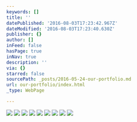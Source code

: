 ```yaml
---
keywords: []
title: ''
datePublished: '2016-08-03T17:23:42.967Z'
dateModified: '2016-08-03T17:23:40.630Z'
publisher: {}
author: []
inFeed: false
hasPage: true
inNav: true
description: ''
via: {}
starred: false
sourcePath: _posts/2016-05-24-our-portfolio.md
url: our-portfolio/index.html
_type: WebPage

---
```

![](https://s3-us-west-2.amazonaws.com/the-grid-img/p/f8bea1df1ed5cd52cbd22eea2e52d4697ea6fdc2.jpg)
![](https://s3-us-west-2.amazonaws.com/the-grid-img/p/da2f874b92088515c01bb63beec34935a7c7ee49.jpg)
![](https://s3-us-west-2.amazonaws.com/the-grid-img/p/4c75ed60c106296260de175f4c4aa485d6db9337.jpg)
![](https://s3-us-west-2.amazonaws.com/the-grid-img/p/14cc6a167f844431da0ec251d5fd4b2d1de40695.jpg)
![](https://s3-us-west-2.amazonaws.com/the-grid-img/p/0951f68631e332d6864f5dab69e068091ae9dcc8.jpg)
![](https://s3-us-west-2.amazonaws.com/the-grid-img/p/ddd0bf4e2b5f155dac521c4db74b754135ef74f2.jpg)
![](https://s3-us-west-2.amazonaws.com/the-grid-img/p/9ffeebf598c678e37ab509261737896da2c0b6d8.jpg)
![](https://s3-us-west-2.amazonaws.com/the-grid-img/p/70de3a2c7ee9fd12277b80c03fd524415adacd3a.jpg)
![](https://the-grid-user-content.s3-us-west-2.amazonaws.com/21b9d2a6-d502-47b6-8870-64474631b461.jpg)